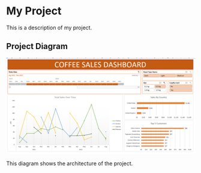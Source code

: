 # My Project

This is a description of my project.

## Project Diagram

![Project Diagram](Capture3.PNG)

This diagram shows the architecture of the project.
